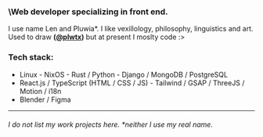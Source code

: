 ### \Web developer specializing in front end.
I use name Len and Pluwia*. I like vexillology, philosophy, linguistics and art. 
Used to draw **([@plwtx](https://www.instagram.com/plwtx/))** but at present I moslty code :>

### Tech stack:
- Linux - NixOS - Rust / Python - Django / MongoDB / PostgreSQL
- React.js / TypeScript (HTML / CSS / JS) - Tailwind / GSAP / ThreeJS / Motion / i18n
- Blender / Figma
--- 

###### *I do not list my work projects here*. *neither I use my real name.



